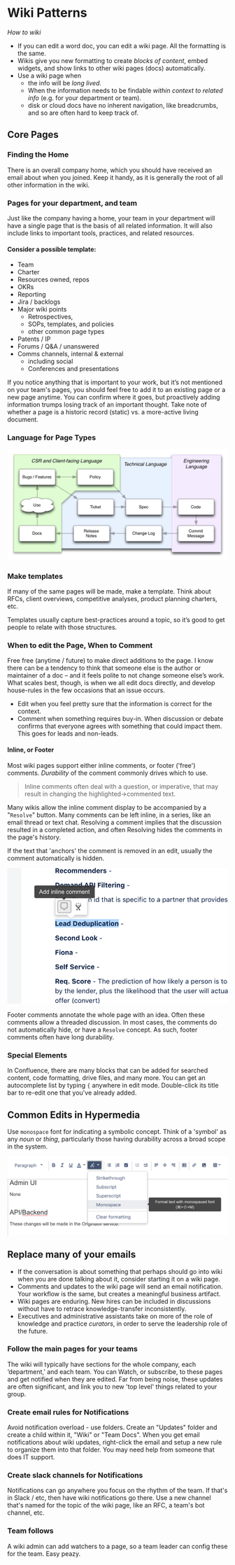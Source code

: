 # Wiki Patterns	

*How to wiki*

* If you can edit a word doc, you can edit a wiki page. All the formatting is the same. 
* Wikis give you new formatting to create *blocks of content*, embed widgets, and show links to other wiki pages (docs) automatically.
* Use a wiki page when 
  * the info will be *long lived.*
  * When the information needs to be findable *within context to related info* (e.g. for your department or team).
  * disk or cloud docs have no inherent navigation, like breadcrumbs, and so are often hard to keep track of.

## Core Pages

### Finding the Home

There is an overall company home, which you should have received an email about when you joined. Keep it handy, as it is generally the root of all other information in the wiki. 

### Pages for your department, and team

Just like the company having a home, your team in your department will have a single page that is the basis of all related information. It will also include links to important tools, practices, and related resources.  

#### Consider a possible template:

* Team
* Charter
* Resources owned, repos
* OKRs
* Reporting
* Jira / backlogs
* Major wiki points
  * Retrospectives,
  * SOPs, templates, and policies
  * other common page types
* Patents / IP
* Forums / Q&A / unanswered
* Comms channels, internal & external 
  * including social
  * Conferences and presentations


If you notice anything that is important to your work, but it’s not mentioned on your team's pages, you should feel free to add it to an existing page or a new page anytime. You can confirm where it goes, but proactively adding information trumps losing track of an important thought.  Take note of whether a page is a historic record (static) vs. a more-active living document.

### Language for Page Types

![](assets/docs/Writing-Sytle-Guide.jpg)

### Make templates

If many of the same pages will be made, make a template.  Think about RFCs, client overviews, competitive analyses, product planning charters, etc. 

Templates usually capture best-practices around a topic, so it’s good to get people to relate with those structures. 

### When to edit the Page, When to Comment

Free free (anytime / future) to make direct additions to the page.  I know there can be a tendency to think that someone else is the author or maintainer of a doc – and it feels polite to not change someone else’s work.  What scales best, though, is when we all edit docs directly, and develop house-rules in the few occasions that an issue occurs.

* Edit when you feel pretty sure that the information is correct for the context. 
* Comment when something requires buy-in.  When discussion or debate confirms that everyone agrees with something that could impact them. This goes for leads and non-leads. 

#### Inline, or Footer

Most wiki pages support either inline comments, or footer ('free') comments.  *Durability* of the comment commonly drives which to use.

> Inline comments often deal with a question, or imperative, that may result in changing the highlighted->commented text.

Many wikis allow the inline comment display to be accompanied by a "`Resolve`" button.  Many comments can be left inline, in a series, like an email thread or text chat.  Resolving a comment implies that the discussion resulted in a completed action, and often Resolving hides the comments in the page's history.

If the text that 'anchors' the comment is removed in an edit, usually the comment automatically is hidden.

![Inline commenting is key](assets/docs/wiki-inline-comments.png)

Footer comments annotate the whole page with an idea.  Often these comments allow a threaded discussion.  In most cases, the comments do not automatically hide, or have a `Resolve` concept.  As such, footer comments often have long durability. 

### Special Elements

In Confluence, there are many blocks that can be added for searched content, code formatting, drive files, and many more.  You can get an autocomplete list by typing `{` anywhere in edit mode.   Double-click its title bar to re-edit one that you've already added.

## Common Edits in Hypermedia 

Use `monospace` font for indicating a symbolic concept.  Think of a 'symbol' as any *noun* or *thing*, particularly those having durability across a broad scope in the system.

![](assets/docs/wiki-monospace-text.png)

## Replace many of your emails

* If the conversation is about something that perhaps should go into wiki when you are done talking about it, consider starting it on a wiki page. 
* Comments and updates to the wiki page will send an email notification. Your workflow is the same, but creates a meaningful business artifact. 
* Wiki pages are enduring. New hires can be included in discussions without have to retrace knowledge-transfer inconsistently.  
* Executives and administrative assistants take on more of the role of knowledge and practice _curators_, in order to serve the leadership role of the future.


### Follow the main pages for your teams

The wiki will typically have sections for the whole company, each ‘department,' and each team. You can Watch, or subscribe, to these pages and get notified when they are edited.  Far from being noise, these updates are often significant, and link you to new 'top level' things related to your group. 

### Create email rules for Notifications

Avoid notification overload - use folders.  Create an "Updates" folder and create a child within it, "Wiki" or "Team Docs".  When you get email notifications about wiki updates, right-click the email and setup a new rule to organize them into that folder.  You may need help from someone that does IT support. 

### Create slack channels for Notifications

Notifications can go anywhere you focus on the rhythm of the team.  If that's in Slack / etc, then have wiki notifications go there. Use a new channel that's named for the topic of the wiki page, like an RFC, a team's bot channel, etc. 

### Team follows

A wiki admin can add watchers to a page, so a team leader can config these for the team.  Easy peazy. 

